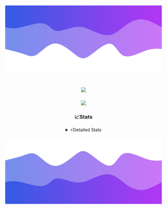 ![Header](./header.png)
<div align="center">

<h1 align="center">
  <a href="https://git.io/typing-svg">
    <img src="https://readme-typing-svg.herokuapp.com/?lines=Hello,+There!+%F0%9F%91%8B;This+is+chicho.;Owner+on+Ocean;&center=true&size=25">
  </a>
</h1>
  
<p align="center">
  <img src="https://lanyard.cnrad.dev/api/852683595378196480" />
</p>

### 📈Stats
<details>
    <summary> ⚡Detailed Stats</summary>
    <br/>

<!--START_SECTION:waka-->
![Code Time](http://img.shields.io/badge/Code%20Time-581%20hrs%203%20mins-blue)

![Profile Views](http://img.shields.io/badge/Profile%20Views-3-blue)

**🐱 My GitHub Data** 

> 📦 44.0 kB Used in GitHub's Storage 
 > 
> 🏆 52 Contributions in the Year 2023
 > 
> 🚫 Not Opted to Hire
 > 
> 📜 12 Public Repositories 
 > 
> 🔑 7 Private Repositories 
 > 
**I'm a Night 🦉** 

```text
🌞 Morning                17 commits          █░░░░░░░░░░░░░░░░░░░░░░░░   04.80 % 
🌆 Daytime                40 commits          ███░░░░░░░░░░░░░░░░░░░░░░   11.30 % 
🌃 Evening                154 commits         ███████████░░░░░░░░░░░░░░   43.50 % 
🌙 Night                  143 commits         ██████████░░░░░░░░░░░░░░░   40.40 % 
```
📅 **I'm Most Productive on Tuesday** 

```text
Monday                   19 commits          █░░░░░░░░░░░░░░░░░░░░░░░░   05.37 % 
Tuesday                  102 commits         ███████░░░░░░░░░░░░░░░░░░   28.81 % 
Wednesday                63 commits          ████░░░░░░░░░░░░░░░░░░░░░   17.80 % 
Thursday                 47 commits          ███░░░░░░░░░░░░░░░░░░░░░░   13.28 % 
Friday                   41 commits          ███░░░░░░░░░░░░░░░░░░░░░░   11.58 % 
Saturday                 31 commits          ██░░░░░░░░░░░░░░░░░░░░░░░   08.76 % 
Sunday                   51 commits          ████░░░░░░░░░░░░░░░░░░░░░   14.41 % 
```


📊 **This Week I Spent My Time On** 

```text
🕑︎ Time Zone: America/Argentina/Buenos_Aires

💬 Programming Languages: 
JavaScript               8 hrs 39 mins       ██████████░░░░░░░░░░░░░░░   40.85 % 
HTML                     6 hrs 49 mins       ████████░░░░░░░░░░░░░░░░░   32.20 % 
Python                   5 hrs 42 mins       ███████░░░░░░░░░░░░░░░░░░   26.94 % 
CSV                      0 secs              ░░░░░░░░░░░░░░░░░░░░░░░░░   00.01 % 

🔥 Editors: 
VS Code                  21 hrs 12 mins      █████████████████████████   100.00 % 

🐱‍💻 Projects: 
Unknown Project          19 hrs 35 mins      ███████████████████████░░   92.32 % 
Coder                    1 hr 37 mins        ██░░░░░░░░░░░░░░░░░░░░░░░   07.68 % 

💻 Operating System: 
Windows                  21 hrs 12 mins      █████████████████████████   100.00 % 
```

**I Mostly Code in JavaScript** 

```text
JavaScript               9 repos             ████████░░░░░░░░░░░░░░░░░   31.03 % 
HTML                     5 repos             ████░░░░░░░░░░░░░░░░░░░░░   17.24 % 
CSS                      4 repos             ███░░░░░░░░░░░░░░░░░░░░░░   13.79 % 
C#                       2 repos             ██░░░░░░░░░░░░░░░░░░░░░░░   06.90 % 
Batchfile                1 repo              █░░░░░░░░░░░░░░░░░░░░░░░░   03.45 % 
```




 Last Updated on 18/12/2023 17:11:47 UTC
<!--END_SECTION:waka-->
</details>

![Footer](./footer.png)
